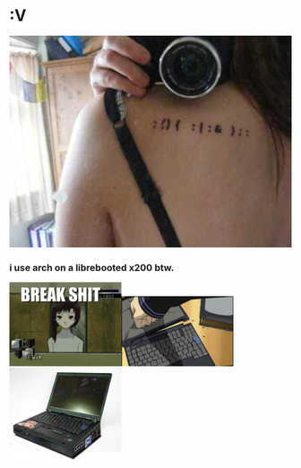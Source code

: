 <h1>:V</h1>

<img src="img/17c.jpeg" width="600px">

<h3>i use arch on a librebooted x200 btw.</h3>

<div><img src="img/breakshit.gif" width="200px"><img src="img/thinkpadpunch.png" width="200px"><img src="img/beastpad.jpg" width="200px"></div>
